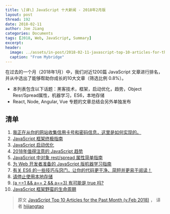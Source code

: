 ```yaml
---
title: \[译\] JavaScript 十大新闻 - 2018年2月版
layout: post
thread: 192
date: 2018-02-11
author: Joe Jiang
categories: Documents
tags: [2018, Web, JavaScript, Summary]
excerpt: 
header:
  image: ../assets/in-post/2018-02-11-javascript-top-10-articles-for-the-past-month-v-feb-2018-teaser.png
  caption: "From Mybridge"
---
```


在过去的一个月（2018年1月）中，我们对近1200篇 JavaScript 文章进行排名，并从中选出了能够帮助你成长的10大文章（筛选比例 0.8%）。

* 本列表包含以下话题：黑客技术，框架，启动优化，趋势，Object Resr/Spread属性，机器学习，ES6，本地存储
* React, Node, Angular, Vue 专题的文章总结会另外单独发布

## 清单

1. [我正在从你的网站收集信用卡号和密码信息，这里是如何实现的。](https://hackernoon.com/im-harvesting-credit-card-numbers-and-passwords-from-your-site-here-s-how-9a8cb347c5b5?utm_source=mybridge&utm_medium=email&utm_campaign=read_more)
2. [JavaScript 框架终极指南](https://javascriptreport.com/the-ultimate-guide-to-javascript-frameworks?utm_source=mybridge&utm_medium=email&utm_campaign=read_more)
3. [JavaScript 启动优化](https://developers.google.com/web/fundamentals/performance/optimizing-content-efficiency/javascript-startup-optimization?utm_source=mybridge&utm_medium=email&utm_campaign=read_more)
4. [2018年值得注意的 JavaScript 趋势](https://hackernoon.com/the-top-javascript-trends-to-watch-in-2018-a8437dd94425?utm_source=mybridge&utm_medium=email&utm_campaign=read_more)
5. [JavaScript 中对象 rest/spread 属性简单指南](https://dmitripavlutin.com/object-rest-spread-properties-javascript?utm_source=mybridge&utm_medium=email&utm_campaign=read_more)
6. [为 Web 开发者准备的 JavaScript 版机器学习指南](https://www.robinwieruch.de/machine-learning-javascript-web-developers?utm_source=mybridge&utm_medium=email&utm_campaign=read_more)
7. [有关 ES6 的一些技巧与窍门，让你的代码更干净、简短并更易于阅读！](https://medium.freecodecamp.org/make-your-code-cleaner-shorter-and-easier-to-read-es6-tips-and-tricks-afd4ce25977c?utm_source=mybridge&utm_medium=email&utm_campaign=read_more)
8. [请停止使用本地存储](https://dev.to/rdegges/please-stop-using-local-storage-1i04?utm_source=mybridge&utm_medium=email&utm_campaign=read_more)
9. [(a ==1 && a== 2 && a==3) 有可能是 true 吗?](https://stackoverflow.com/questions/48270127/can-a-1-a-2-a-3-ever-evaluate-to-true?utm_source=mybridge&utm_medium=email&utm_campaign=read_more)
10. [JavaScript 框架野蛮的生命周期](https://stackoverflow.blog/2018/01/11/brutal-lifecycle-javascript-frameworks?utm_source=mybridge&utm_medium=email&utm_campaign=read_more)

> 原文 [JavaScript Top 10 Articles for the Past Month (v.Feb 2018)](https://medium.com/@Mybridge/javascript-top-10-articles-for-the-past-month-v-feb-2018-cb8a4949494f) ， 译者 [hijiangtao](https://github.com/hijiangtao)
